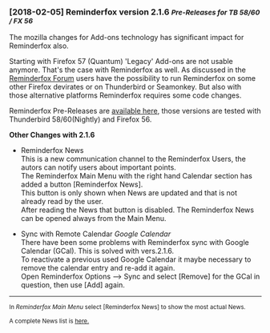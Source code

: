 ###  [2018-02-05] Reminderfox version 2.1.6 <small>_Pre-Releases for TB 58/60 / FX 56_</small>

The mozilla changes for Add-ons technology has significant impact for Reminderfox also.  

Starting with Firefox 57 (Quantum) 'Legacy' Add-ons are not usable anymore. 
That's the case with Reminderfox as well. As discussed in the 
[Reminderfox Forum](https://groups.google.com/forum/#!forum/reminderfox)
users have the possibility to run Reminderfox on some other Firefox devirates or on Thunderbird or Seamonkey.
But also with those alternative platforms Reminderfox requires some code changes. 

Reminderfox Pre-Releases are [available here](https://github.com/neandr/reminderfox/releases), 
those versions are tested with Thunderbird 58/60(Nightly) and Firefox 56.


__Other Changes with 2.1.6__

* Reminderfox News   
This is a new communication channel to the Reminderfox Users, the autors can notify users about important points.   
The Reminderfox Main Menu with the right hand Calendar section has added a button [Reminderfox News].   
This button is only shown when News are updated and that is not already read by the user.     
After reading the News that button is disabled. The Reminderfox News can be opened always from the Main Menu.


* Sync with Remote Calendar _Google Calendar_   
There have been some problems with Reminderfox sync with Google Calendar (GCal). This is solved with vers.2.1.6.   
To reactivate a previous used Google Calendar it maybe necessary to remove the calendar entry and re-add it again.   
Open Reminderfox Options --> Sync and select [Remove] for the GCal in question, then use [Add] again.

----
<small>In _Reminderfox Main Menu_ select [Reminderfox News] to show the most actual News. </small>

<small>A complete News list is [here.](https://github.com/neandr/reminderfox/tree/master/docs) </small>

